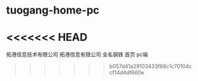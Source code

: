 # tuogang-home-pc
<<<<<<< HEAD
=======
拓港信息技术有限公司
拓港信息有限公司 全名钢铁 首页 pc端
>>>>>>> b057d41a29103433f88c1c70104ccf14d4df660e
